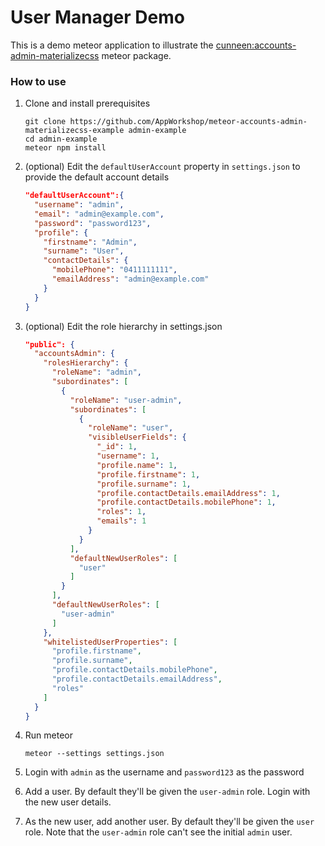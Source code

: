 # User Manager Demo

This is a demo meteor application to illustrate the [cunneen:accounts-admin-materializecss](https://github.com/AppWorkshop/meteor-accounts-admin-materializecss) meteor package.

### How to use

1. Clone and install prerequisites
    ```
    git clone https://github.com/AppWorkshop/meteor-accounts-admin-materializecss-example admin-example
    cd admin-example
    meteor npm install
    ```

2. (optional) Edit the `defaultUserAccount` property in `settings.json` to provide the default account details

    ```json
    "defaultUserAccount":{ 
      "username": "admin", 
      "email": "admin@example.com", 
      "password": "password123", 
      "profile": { 
        "firstname": "Admin", 
        "surname": "User", 
        "contactDetails": { 
          "mobilePhone": "0411111111", 
          "emailAddress": "admin@example.com"
        }
      }
    }
    ````

3. (optional) Edit the role hierarchy in settings.json

    ```json
    "public": {
      "accountsAdmin": {
        "rolesHierarchy": {
          "roleName": "admin",
          "subordinates": [
            {
              "roleName": "user-admin",
              "subordinates": [
                {
                  "roleName": "user",
                  "visibleUserFields": {
                    "_id": 1,
                    "username": 1,
                    "profile.name": 1,
                    "profile.firstname": 1,
                    "profile.surname": 1,
                    "profile.contactDetails.emailAddress": 1,
                    "profile.contactDetails.mobilePhone": 1,
                    "roles": 1,
                    "emails": 1
                  }
                }
              ],
              "defaultNewUserRoles": [
                "user"
              ]
            }
          ],
          "defaultNewUserRoles": [
            "user-admin"
          ]
        },
        "whitelistedUserProperties": [
          "profile.firstname",
          "profile.surname",
          "profile.contactDetails.mobilePhone",
          "profile.contactDetails.emailAddress",
          "roles"
        ]
      }  
    } 
    ```

4. Run meteor
    ```
    meteor --settings settings.json
    ```

5. Login with `admin` as the username and `password123` as the password

6. Add a user. By default they'll be given the `user-admin` role. Login with the new user details.

7. As the new user, add another user. By default they'll be given the `user` role. Note that the `user-admin` role can't see the initial `admin` user.

